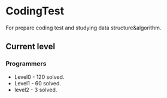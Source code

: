 # CodingTest

For prepare coding test and studying data structure&algorithm.

## Current level

### Programmers

- Level0 - 120 solved.
- Level1 - 60 solved.
- level2 - 3 solved.
